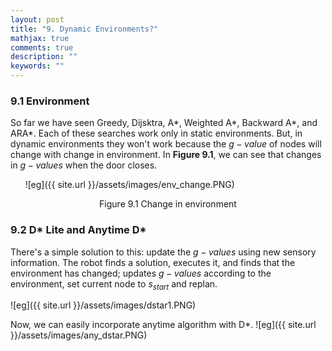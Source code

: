 ```yaml
---
layout: post
title: "9. Dynamic Environments?"
mathjax: true
comments: true
description: ""
keywords: ""
---  
```


### 9.1 Environment

So far we have seen Greedy, Dijsktra, A\*, Weighted A\*, Backward A\*, and ARA\*. Each of these searches work only in static environments. But, in dynamic environments they won't work because the $g-value$ of nodes will change with change in environment. In **Figure 9.1**, we can see that changes in $g-values$ when the door closes.  

&nbsp;&nbsp;&nbsp;&nbsp;&nbsp; ![eg]({{ site.url }}/assets/images/env_change.PNG)  

<p align="center">
Figure 9.1 Change in environment
</p>



### 9.2 D* Lite and Anytime D*

There's a simple solution to this: update the $g-values$ using new sensory information. The robot finds a solution, executes it, and finds that the environment has changed; updates $g-values$ according to the environment, set current node to $s_{start}$ and replan.  

![eg]({{ site.url }}/assets/images/dstar1.PNG)

Now, we can easily incorporate anytime algorithm with D\*. 
![eg]({{ site.url }}/assets/images/any_dstar.PNG)
